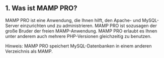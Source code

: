 
## 1. Was ist MAMP PRO?

MAMP PRO ist eine Anwendung, die Ihnen hilft, den Apache- und MySQL-Server einzurichten und zu administrieren. MAMP PRO ist sozusagen der große Bruder der freien MAMP-Anwendung. MAMP PRO erlaubt es Ihnen unter anderem auch mehrere PHP-Versionen gleichzeitig zu benutzen.

Hinweis: MAMP PRO speichert MySQL-Datenbanken in einem anderen Verzeichnis als MAMP.
